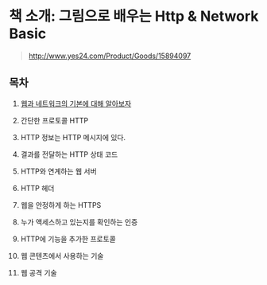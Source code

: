 # 책 소개: 그림으로 배우는 Http & Network Basic

> http://www.yes24.com/Product/Goods/15894097

## **목차**

1. [웹과 네트워크의 기본에 대해 알아보자](./Chapter1_Web_Network/README.md)

2. 간단한 프로토콜 HTTP

3. HTTP 정보는 HTTP 메시지에 있다.

4. 결과를 전달하는 HTTP 상태 코드

5. HTTP와 연계하는 웹 서버

6. HTTP 헤더

7. 웹을 안정하게 하는 HTTPS

8. 누가 액세스하고 있는지를 확인하는 인증

9. HTTP에 기능을 추가한 프로토콜

10. 웹 콘텐츠에서 사용하는 기술

11. 웹 공격 기술
